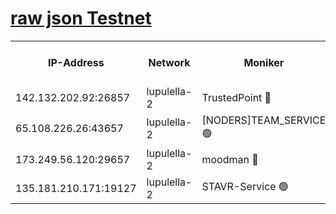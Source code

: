 [raw json Testnet](https://rpc-check.jaclalt.stavr.tech/jaclalt/rpc-jaclalt-result.json)
=

<table><tr><th>IP-Address</th><th>Network</th><th>Moniker</th><th>Latest Block Height</th><th>Earliest Block Height</th><th>Catching Up</th><th>Tx Index</th><th>Voting Power</th><th>Scan Time</th></tr><tr><td>142.132.202.92:26857</td><td>lupulella-2</td><td>TrustedPoint 🔴</td><td>6638085</td><td>6282001</td><td>False</td><td>off</td><td>5</td><td>2024-02-12T20:07:36.732482991UTC</td></tr><tr><td>65.108.226.26:43657</td><td>lupulella-2</td><td>[NODERS]TEAM_SERVICE 🟢</td><td>6638085</td><td>6282001</td><td>False</td><td>on</td><td>0</td><td>2024-02-12T20:07:37.218713619UTC</td></tr><tr><td>173.249.56.120:29657</td><td>lupulella-2</td><td>moodman 🔴</td><td>6638085</td><td>6538085</td><td>False</td><td>off</td><td>940134</td><td>2024-02-12T20:07:36.437348795UTC</td></tr><tr><td>135.181.210.171:19127</td><td>lupulella-2</td><td>STAVR-Service 🟢</td><td>6638083</td><td>6635001</td><td>False</td><td>on</td><td>0</td><td>2024-02-12T20:07:27.778284331UTC</td></tr></table>
